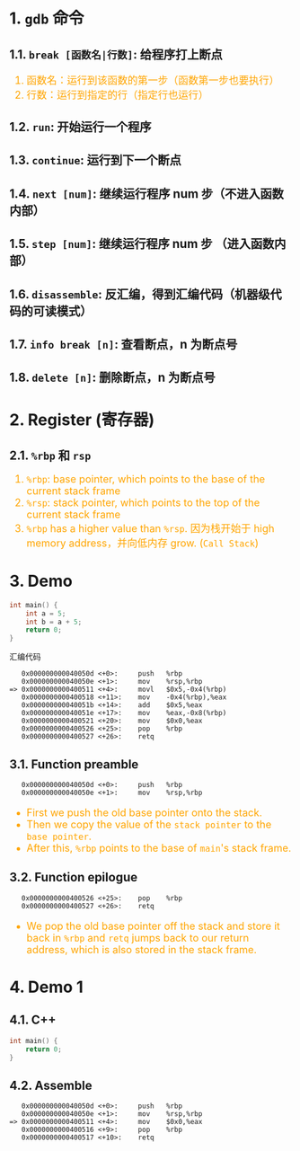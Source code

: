 # 1. `gdb` 命令
## 1.1. `break [函数名|行数]`: 给程序打上断点
<font color="orange" size="4">

1. 函数名：运行到该函数的第一步（函数第一步也要执行）
2. 行数：运行到指定的行（指定行也运行）

</font>

## 1.2. `run`: 开始运行一个程序

## 1.3. `continue`: 运行到下一个断点

## 1.4. `next [num]`: 继续运行程序 num 步（不进入函数内部）

## 1.5. `step [num]`: 继续运行程序 num 步 （进入函数内部）

## 1.6. `disassemble`: 反汇编，得到汇编代码（机器级代码的可读模式）

## 1.7. `info break [n]`: 查看断点，n 为断点号

## 1.8. `delete [n]`: 删除断点，n 为断点号

# 2. Register (寄存器)
## 2.1. `%rbp` 和 `rsp`
<font color="orange" size="4">

1. `%rbp`: base pointer, which points to the base of the current stack frame
2. `%rsp`: stack pointer, which points to the top of the current stack frame
3. `%rbp` has a higher value than `%rsp`. 因为栈开始于 high memory address，并向低内存 grow. (`Call Stack`)

</font>


# 3. Demo
```c++
int main() {
    int a = 5; 
    int b = a + 5;
    return 0;
}
```

汇编代码
```assembly
   0x000000000040050d <+0>:     push   %rbp
   0x000000000040050e <+1>:     mov    %rsp,%rbp
=> 0x0000000000400511 <+4>:     movl   $0x5,-0x4(%rbp)
   0x0000000000400518 <+11>:    mov    -0x4(%rbp),%eax
   0x000000000040051b <+14>:    add    $0x5,%eax
   0x000000000040051e <+17>:    mov    %eax,-0x8(%rbp)
   0x0000000000400521 <+20>:    mov    $0x0,%eax
   0x0000000000400526 <+25>:    pop    %rbp
   0x0000000000400527 <+26>:    retq  
```

## 3.1. Function preamble
```assembly
   0x000000000040050d <+0>:     push   %rbp
   0x000000000040050e <+1>:     mov    %rsp,%rbp
```

<font color="orange" size="4">

- First we push the old base pointer onto the stack. 
- Then we copy the value of the `stack pointer` to the `base pointer`.
- After this, `%rbp` points to the base of `main`'s stack frame.

</font>

## 3.2. Function epilogue
```assembly
   0x0000000000400526 <+25>:    pop    %rbp
   0x0000000000400527 <+26>:    retq  
```

<font color="orange" size="4">

- We pop the old base pointer off the stack and store it back in `%rbp` and `retq` jumps back to our return address, which is also stored in the stack frame.

</font>


# 4. Demo 1
## 4.1. C++
```c++
int main() {
    return 0;
}
```

## 4.2. Assemble
```assemble
   0x000000000040050d <+0>:     push   %rbp
   0x000000000040050e <+1>:     mov    %rsp,%rbp
=> 0x0000000000400511 <+4>:     mov    $0x0,%eax
   0x0000000000400516 <+9>:     pop    %rbp
   0x0000000000400517 <+10>:    retq  
```